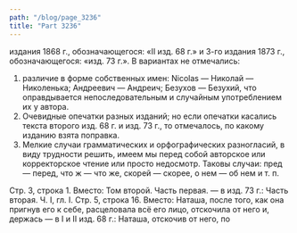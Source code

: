 ```yaml
---
path: "/blog/page_3236"
title: "Part 3236"
---
```


издания 1868 г., обозначающегося: «II изд. 68 г.» и 3-го издания 1873 г., обозначающегося: «изд. 73 г.».
В вариантах не отмечались:
1) различие в форме собственных имен: Nicolas — Николай — Николенька; Андреевич — Андреич; Безухов — Безухий, что оправдывается непоследовательным и случайным употреблением их у автора.
2) Очевидные опечатки разных изданий; но если опечатки касались текста второго изд. 68 г. и изд. 73 г., то отмечалось, по какому изданию взята поправка.
3) Мелкие случаи грамматических и орфографических разногласий, в виду трудности решить, имеем мы перед собой авторское или корректорское чтение или просто недосмотр. Таковы случаи: пред — перед, что ж — что же, скорей — скорее, о нем — об нем и т. п.


Стр. 3, строка 1.
Вместо: Том второй. Часть первая. — в изд. 73 г.: Часть вторая.
Ч. I, гл. I.
Стр. 5, строка 16.
Вместо: Наташа, после того, как она пригнув его к себе, расцеловала всё его лицо, отскочила от него и, держась — в I и II изд. 68 г.: Наташа, отскочив от него, по

